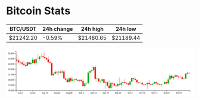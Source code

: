# Bitcoin Stats

BTC/USDT|24h change|24h high|24h low|
|---|---|---|---|
|$21242.20|-0.59%|$21480.65|$21189.44|

<img src="./chart.svg">
